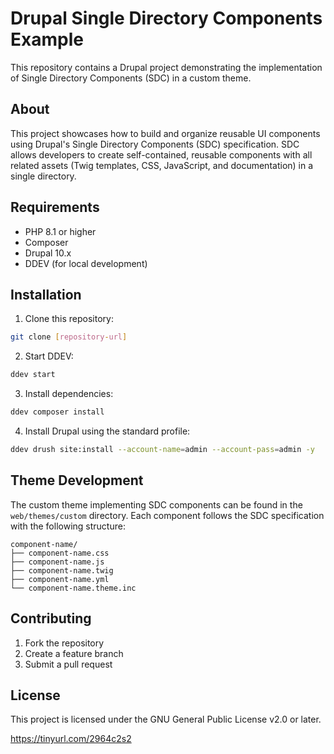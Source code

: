 # Drupal Single Directory Components Example

This repository contains a Drupal project demonstrating the implementation of Single Directory Components (SDC) in a custom theme.

## About

This project showcases how to build and organize reusable UI components using Drupal's Single Directory Components (SDC) specification. SDC allows developers to create self-contained, reusable components with all related assets (Twig templates, CSS, JavaScript, and documentation) in a single directory.

## Requirements

- PHP 8.1 or higher
- Composer
- Drupal 10.x
- DDEV (for local development)

## Installation

1. Clone this repository:
```bash
git clone [repository-url]
```

2. Start DDEV:
```bash
ddev start
```

3. Install dependencies:
```bash
ddev composer install
```

4. Install Drupal using the standard profile:
```bash
ddev drush site:install --account-name=admin --account-pass=admin -y
```

## Theme Development

The custom theme implementing SDC components can be found in the `web/themes/custom` directory. Each component follows the SDC specification with the following structure:

```
component-name/
├── component-name.css
├── component-name.js
├── component-name.twig
├── component-name.yml
└── component-name.theme.inc
```

## Contributing

1. Fork the repository
2. Create a feature branch
3. Submit a pull request

## License

This project is licensed under the GNU General Public License v2.0 or later.


https://tinyurl.com/2964c2s2
